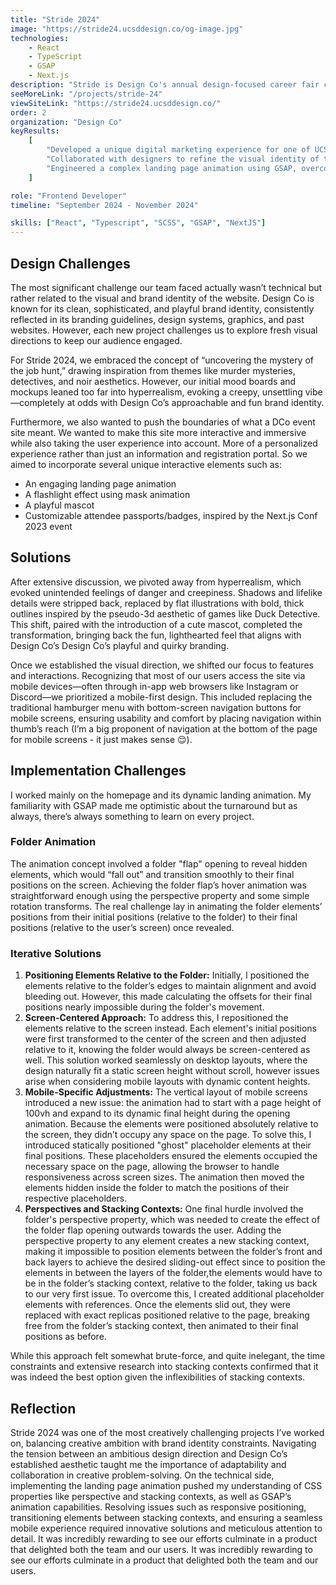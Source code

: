 ```yaml
---
title: "Stride 2024"
image: "https://stride24.ucsddesign.co/og-image.jpg"
technologies:
    - React
    - TypeScript
    - GSAP
    - Next.js
description: "Stride is Design Co's annual design-focused career fair creating a space for meaningful connections between aspiring designers and industry professionals."
seeMoreLink: "/projects/stride-24"
viewSiteLink: "https://stride24.ucsddesign.co/"
order: 2
organization: "Design Co"
keyResults:
    [
        "Developed a unique digital marketing experience for one of UCSD's largest student-run design career fairs, emphasizing mobile-first UI elements and interactions.",
        "Collaborated with designers to refine the visual identity of the website, pivoting from hyperrealistic assets to bold, outlined visuals, ensuring alignment with Design Co's overall brand identity.",
        "Engineered a complex landing page animation using GSAP, overcoming constraints posed by stacking contexts, to achieve a smooth, engaging, and responsive user experience.",
    ]

role: "Frontend Developer"
timeline: "September 2024 - November 2024"

skills: ["React", "Typescript", "SCSS", "GSAP", "NextJS"]
---
```


## Design Challenges

The most significant challenge our team faced actually wasn’t technical but rather related to the visual and brand identity of the website. Design Co is known for its clean, sophisticated, and playful brand identity, consistently reflected in its branding guidelines, design systems, graphics, and past websites. However, each new project challenges us to explore fresh visual directions to keep our audience engaged.

For Stride 2024, we embraced the concept of “uncovering the mystery of the job hunt,” drawing inspiration from themes like murder mysteries, detectives, and noir aesthetics. However, our initial mood boards and mockups leaned too far into hyperrealism, evoking a creepy, unsettling vibe—completely at odds with Design Co’s approachable and fun brand identity.

Furthermore, we also wanted to push the boundaries of what a DCo event site meant. We wanted to make this site more interactive and immersive while also taking the user experience into account. More of a personalized experience rather than just an information and registration portal. So we aimed to incorporate several unique interactive elements such as:

-   An engaging landing page animation
-   A flashlight effect using mask animation
-   A playful mascot
-   Customizable attendee passports/badges, inspired by the Next.js Conf 2023 event

## Solutions

After extensive discussion, we pivoted away from hyperrealism, which evoked unintended feelings of danger and creepiness. Shadows and lifelike details were stripped back, replaced by flat illustrations with bold, thick outlines inspired by the pseudo-3d aesthetic of games like Duck Detective. This shift, paired with the introduction of a cute mascot, completed the transformation, bringing back the fun, lighthearted feel that aligns with Design Co’s Design Co’s playful and quirky branding.

Once we established the visual direction, we shifted our focus to features and interactions. Recognizing that most of our users access the site via mobile devices—often through in-app web browsers like Instagram or Discord—we prioritized a mobile-first design. This included replacing the traditional hamburger menu with bottom-screen navigation buttons for mobile screens, ensuring usability and comfort by placing navigation within thumb’s reach (I’m a big proponent of navigation at the bottom of the page for mobile screens - it just makes sense 😌).

## Implementation Challenges

I worked mainly on the homepage and its dynamic landing animation. My familiarity with GSAP made me optimistic about the turnaround but as always, there’s always something to learn on every project.

### Folder Animation

The animation concept involved a folder "flap" opening to reveal hidden elements, which would “fall out” and transition smoothly to their final positions on the screen. Achieving the folder flap’s hover animation was straightforward enough using the perspective property and some simple rotation transforms. The real challenge lay in animating the folder elements’ positions from their initial positions (relative to the folder) to their final positions (relative to the user’s screen) once revealed.

### Iterative Solutions

1. **Positioning Elements Relative to the Folder:** Initially, I positioned the elements relative to the folder’s edges to maintain alignment and avoid bleeding out. However, this made calculating the offsets for their final positions nearly impossible during the folder's movement.
2. **Screen-Centered Approach:** To address this, I repositioned the elements relative to the screen instead. Each element's initial positions were first transformed to the center of the screen and then adjusted relative to it, knowing the folder would always be screen-centered as well. This solution worked seamlessly on desktop layouts, where the design naturally fit a static screen height without scroll, however issues arise when considering mobile layouts with dynamic content heights.
3. **Mobile-Specific Adjustments:** The vertical layout of mobile screens introduced a new issue: the animation had to start with a page height of 100vh and expand to its dynamic final height during the opening animation. Because the elements were positioned absolutely relative to the screen, they didn’t occupy any space on the page. To solve this, I introduced statically positioned "ghost" placeholder elements at their final positions. These placeholders ensured the elements occupied the necessary space on the page, allowing the browser to handle responsiveness across screen sizes. The animation then moved the elements hidden inside the folder to match the positions of their respective placeholders.
4. **Perspectives and Stacking Contexts:** One final hurdle involved the folder's perspective property, which was needed to create the effect of the folder flap opening outwards towards the user. Adding the perspective property to any element creates a new stacking context, making it impossible to position elements between the folder’s front and back layers to achieve the desired sliding-out effect since to position the elements in between the layers of the folder,the elements would have to be in the folder’s stacking context, relative to the folder, taking us back to our very first issue. To overcome this, I created additional placeholder elements with references. Once the elements slid out, they were replaced with exact replicas positioned relative to the page, breaking free from the folder’s stacking context, then animated to their final positions as before.

While this approach felt somewhat brute-force, and quite inelegant, the time constraints and extensive research into stacking contexts confirmed that it was indeed the best option given the inflexibilities of stacking contexts.

## Reflection

Stride 2024 was one of the most creatively challenging projects I’ve worked on, balancing creative ambition with brand identity constraints. Navigating the tension between an ambitious design direction and Design Co’s established aesthetic taught me the importance of adaptability and collaboration in creative problem-solving. On the technical side, implementing the landing page animation pushed my understanding of CSS properties like perspective and stacking contexts, as well as GSAP’s animation capabilities. Resolving issues such as responsive positioning, transitioning elements between stacking contexts, and ensuring a seamless mobile experience required innovative solutions and meticulous attention to detail. It was incredibly rewarding to see our efforts culminate in a product that delighted both the team and our users. It was incredibly rewarding to see our efforts culminate in a product that delighted both the team and our users.
